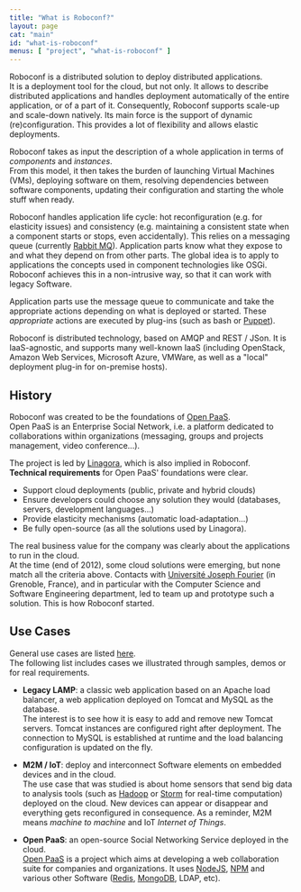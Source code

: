 ```yaml
---
title: "What is Roboconf?"
layout: page
cat: "main"
id: "what-is-roboconf"
menus: [ "project", "what-is-roboconf" ]
---
```


Roboconf is a distributed solution to deploy distributed applications.  
It is a deployment tool for the cloud, but not only. It allows to describe distributed applications
and handles deployment automatically of the entire application, or of a part of it. Consequently, Roboconf supports scale-up
and scale-down natively. Its main force is the support of dynamic (re)configuration. This provides a lot of flexibility and 
allows elastic deployments.

Roboconf takes as input the description of a whole application in terms of *components* and *instances*.  
From this model, it then takes the burden of launching Virtual Machines (VMs), deploying software on them, resolving dependencies 
between software components, updating their configuration and starting the whole stuff when ready.

Roboconf handles application life cycle: hot reconfiguration (e.g. for elasticity issues) and consistency 
(e.g. maintaining a consistent state when a component starts or stops, even accidentally). This relies on a messaging queue 
(currently [Rabbit MQ](https://www.rabbitmq.com)). Application parts know what they expose to and what they depend on from other parts.
The global idea is to apply to applications the concepts used in component technologies like OSGi. Roboconf achieves this in a non-intrusive
way, so that it can work with legacy Software.

Application parts use the message queue to communicate and take the appropriate actions depending on what is deployed or started.
These *appropriate* actions are executed by plug-ins (such as bash or [Puppet](http://puppetlabs.com)). 

Roboconf is distributed technology, based on AMQP 
and REST / JSon. It is IaaS-agnostic, and supports many well-known IaaS (including OpenStack, Amazon Web Services, Microsoft Azure, VMWare, 
as well as a "local" deployment plug-in for on-premise hosts).


## History

Roboconf was created to be the foundations of [Open PaaS](http://open-paas.org/).  
Open PaaS is an Enterprise Social Network, i.e. a platform dedicated to collaborations
within organizations (messaging, groups and projects management, video conference...).

The project is led by [Linagora](http://linagora.com), which is also implied in Roboconf.  
<strong>Technical requirements</strong> for Open PaaS' foundations were clear.
	
* Support cloud deployments (public, private and hybrid clouds)
* Ensure developers could choose any solution they would (databases, servers, development languages...)
* Provide elasticity mechanisms (automatic load-adaptation...)
* Be fully open-source (as all the solutions used by Linagora).

The real business value for the company was clearly about the applications to run in the cloud.  
At the time (end of 2012), some cloud solutions were emerging, but none match all the criteria above.
Contacts with [Université Joseph Fourier](https://www.ujf-grenoble.fr/) (in Grenoble, France), and in particular with
the Computer Science and Software Engineering department, led to team up and prototype such a solution. This is how
Roboconf started.


## Use Cases

General use cases are listed [here](/slides/general/roboconf-use-cases.html).  
The following list includes cases we illustrated through samples, demos or for real requirements.

* **Legacy LAMP**: a classic web application based on an Apache load balancer, a web application deployed on Tomcat and MySQL as the database.  
The interest is to see how it is easy to add and remove new Tomcat servers. Tomcat instances are configured right after deployment. The connection
to MySQL is established at runtime and the load balancing configuration is updated on the fly.

* **M2M / IoT**: deploy and interconnect Software elements on embedded devices and in the cloud.  
The use case that was studied is about home sensors that send big data to analysis tools (such as [Hadoop](http://hadoop.apache.org/) or 
[Storm](http://storm.incubator.apache.org/) for real-time computation) deployed on the cloud. New devices can appear
or disappear and everything gets reconfigured in consequence. As a reminder, M2M means *machine to machine* and IoT *Internet of Things*.

* **Open PaaS**: an open-source Social Networking Service deployed in the cloud.  
[Open PaaS](http://open-paas.org) is a project which aims at developing a web collaboration suite for companies and organizations. 
It uses [NodeJS](http://nodejs.org/), [NPM](http://www.npmjs.org/) and various other Software ([Redis](http://redis.io/), [MongoDB](http://www.mongodb.org/), LDAP, etc).
